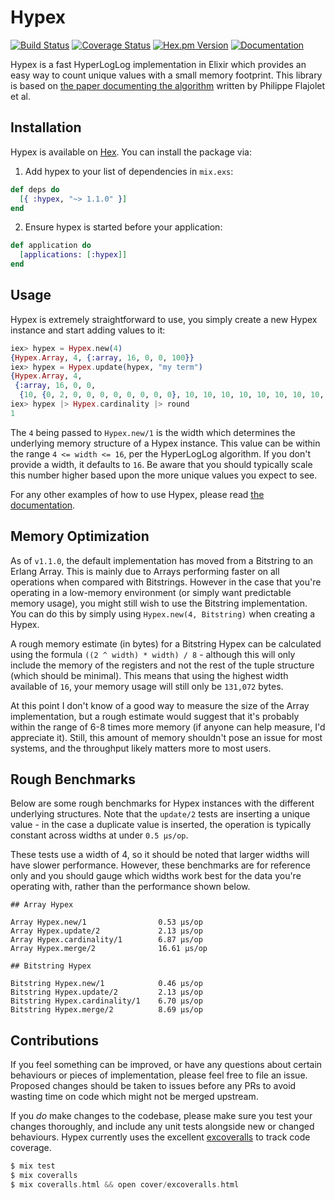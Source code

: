 # Hypex
[![Build Status](https://img.shields.io/travis/whitfin/hypex.svg)](https://travis-ci.org/whitfin/hypex) [![Coverage Status](https://img.shields.io/coveralls/whitfin/hypex.svg)](https://coveralls.io/github/whitfin/hypex) [![Hex.pm Version](https://img.shields.io/hexpm/v/hypex.svg)](https://hex.pm/packages/hypex) [![Documentation](https://img.shields.io/badge/docs-latest-yellowgreen.svg)](https://hexdocs.pm/hypex/)

Hypex is a fast HyperLogLog implementation in Elixir which provides an easy way to count unique values with a small memory footprint. This library is based on [the paper documenting the algorithm](http://algo.inria.fr/flajolet/Publications/FlFuGaMe07.pdf) written by Philippe Flajolet et al.

## Installation

Hypex is available on [Hex](https://hex.pm/). You can install the package via:

1. Add hypex to your list of dependencies in `mix.exs`:

```elixir
def deps do
  [{ :hypex, "~> 1.1.0" }]
end
```

2. Ensure hypex is started before your application:

```elixir
def application do
  [applications: [:hypex]]
end
```

## Usage

Hypex is extremely straightforward to use, you simply create a new Hypex instance and start adding values to it:

```elixir
iex> hypex = Hypex.new(4)
{Hypex.Array, 4, {:array, 16, 0, 0, 100}}
iex> hypex = Hypex.update(hypex, "my term")
{Hypex.Array, 4,
 {:array, 16, 0, 0,
  {10, {0, 2, 0, 0, 0, 0, 0, 0, 0, 0}, 10, 10, 10, 10, 10, 10, 10, 10, 10}}}
iex> hypex |> Hypex.cardinality |> round
1
```

The `4` being passed to `Hypex.new/1` is the width which determines the underlying memory structure of a Hypex instance. This value can be within the range `4 <= width <= 16`, per the HyperLogLog algorithm. If you don't provide a width, it defaults to `16`. Be aware that you should typically scale this number higher based upon the more unique values you expect to see.

For any other examples of how to use Hypex, please read [the documentation](https://hexdocs.pm/hypex/).

## Memory Optimization

As of `v1.1.0`, the default implementation has moved from a Bitstring to an Erlang Array. This is mainly due to Arrays performing faster on all operations when compared with Bitstrings. However in the case that you're operating in a low-memory environment (or simply want predictable memory usage), you might still wish to use the Bitstring implementation. You can do this by simply using `Hypex.new(4, Bitstring)` when creating a Hypex.

A rough memory estimate (in bytes) for a Bitstring Hypex can be calculated using the formula `((2 ^ width) * width) / 8` - although this will only include the memory of the registers and not the rest of the tuple structure (which should be minimal). This means that using the highest width available of `16`, your memory usage will still only be `131,072` bytes.

At this point I don't know of a good way to measure the size of the Array implementation, but a rough estimate would suggest that it's probably within the range of 6-8 times more memory (if anyone can help measure, I'd appreciate it). Still, this amount of memory shouldn't pose an issue for most systems, and the throughput likely matters more to most users.

## Rough Benchmarks

Below are some rough benchmarks for Hypex instances with the different underlying structures. Note that the `update/2` tests are inserting a unique value - in the case a duplicate value is inserted, the operation is typically constant across widths at under `0.5 µs/op`.

These tests use a width of 4, so it should be noted that larger widths will have slower performance. However, these benchmarks are for reference only and you should gauge which widths work best for the data you're operating with, rather than the performance shown below.

```
## Array Hypex

Array Hypex.new/1                0.53 µs/op
Array Hypex.update/2             2.13 µs/op
Array Hypex.cardinality/1        6.87 µs/op
Array Hypex.merge/2              16.61 µs/op

## Bitstring Hypex

Bitstring Hypex.new/1            0.46 µs/op
Bitstring Hypex.update/2         2.13 µs/op
Bitstring Hypex.cardinality/1    6.70 µs/op
Bitstring Hypex.merge/2          8.69 µs/op
```

## Contributions

If you feel something can be improved, or have any questions about certain behaviours or pieces of implementation, please feel free to file an issue. Proposed changes should be taken to issues before any PRs to avoid wasting time on code which might not be merged upstream.

If you *do* make changes to the codebase, please make sure you test your changes thoroughly, and include any unit tests alongside new or changed behaviours. Hypex currently uses the excellent [excoveralls](https://github.com/parroty/excoveralls) to track code coverage.

```elixir
$ mix test
$ mix coveralls
$ mix coveralls.html && open cover/excoveralls.html

